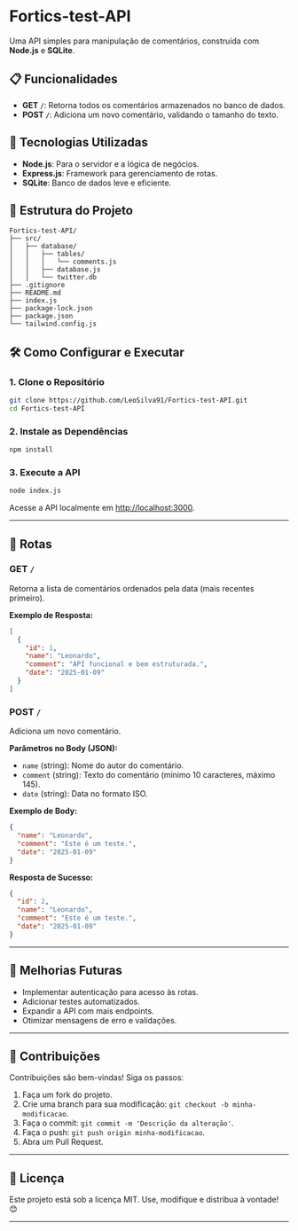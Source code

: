 # Fortics-test-API

Uma API simples para manipulação de comentários, construída com **Node.js** e **SQLite**.

## 📋 Funcionalidades
- **GET `/`**: Retorna todos os comentários armazenados no banco de dados.
- **POST `/`**: Adiciona um novo comentário, validando o tamanho do texto.

## 🚀 Tecnologias Utilizadas
- **Node.js**: Para o servidor e a lógica de negócios.
- **Express.js**: Framework para gerenciamento de rotas.
- **SQLite**: Banco de dados leve e eficiente.

## 📂 Estrutura do Projeto
```
Fortics-test-API/
├── src/
│   ├── database/
│   │   ├── tables/
│   │   │   └── comments.js
│   │   ├── database.js
│   │   └── twitter.db
├── .gitignore
├── README.md
├── index.js
├── package-lock.json
├── package.json
└── tailwind.config.js
```

## 🛠️ Como Configurar e Executar

### 1. Clone o Repositório
```bash
git clone https://github.com/LeoSilva91/Fortics-test-API.git
cd Fortics-test-API
```

### 2. Instale as Dependências
```bash
npm install
```

### 3. Execute a API
```bash
node index.js
```

Acesse a API localmente em [http://localhost:3000](http://localhost:3000).

---

## 📝 Rotas

### **GET `/`**
Retorna a lista de comentários ordenados pela data (mais recentes primeiro).

**Exemplo de Resposta:**
```json
[
  {
    "id": 1,
    "name": "Leonardo",
    "comment": "API funcional e bem estruturada.",
    "date": "2025-01-09"
  }
]
```

### **POST `/`**
Adiciona um novo comentário.

**Parâmetros no Body (JSON):**
- `name` (string): Nome do autor do comentário.
- `comment` (string): Texto do comentário (mínimo 10 caracteres, máximo 145).
- `date` (string): Data no formato ISO.

**Exemplo de Body:**
```json
{
  "name": "Leonardo",
  "comment": "Este é um teste.",
  "date": "2025-01-09"
}
```

**Resposta de Sucesso:**
```json
{
  "id": 2,
  "name": "Leonardo",
  "comment": "Este é um teste.",
  "date": "2025-01-09"
}
```

---

## 🔧 Melhorias Futuras
- Implementar autenticação para acesso às rotas.
- Adicionar testes automatizados.
- Expandir a API com mais endpoints.
- Otimizar mensagens de erro e validações.

---

## 🤝 Contribuições
Contribuições são bem-vindas! Siga os passos:
1. Faça um fork do projeto.
2. Crie uma branch para sua modificação: `git checkout -b minha-modificacao`.
3. Faça o commit: `git commit -m 'Descrição da alteração'`.
4. Faça o push: `git push origin minha-modificacao`.
5. Abra um Pull Request.

---

## 📝 Licença
Este projeto está sob a licença MIT. Use, modifique e distribua à vontade! 😊

--- 
